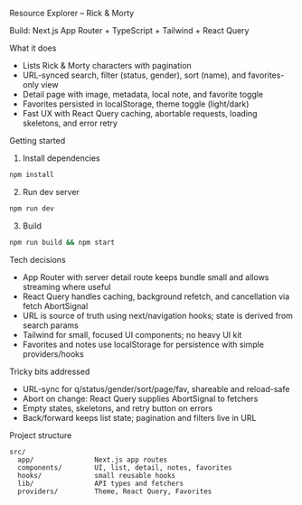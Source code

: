 Resource Explorer – Rick & Morty

Build: Next.js App Router + TypeScript + Tailwind + React Query

What it does
- Lists Rick & Morty characters with pagination
- URL-synced search, filter (status, gender), sort (name), and favorites-only view
- Detail page with image, metadata, local note, and favorite toggle
- Favorites persisted in localStorage, theme toggle (light/dark)
- Fast UX with React Query caching, abortable requests, loading skeletons, and error retry

Getting started
1. Install dependencies
```bash
npm install
```
2. Run dev server
```bash
npm run dev
```
3. Build
```bash
npm run build && npm start
```

Tech decisions
- App Router with server detail route keeps bundle small and allows streaming where useful
- React Query handles caching, background refetch, and cancellation via fetch AbortSignal
- URL is source of truth using next/navigation hooks; state is derived from search params
- Tailwind for small, focused UI components; no heavy UI kit
- Favorites and notes use localStorage for persistence with simple providers/hooks

Tricky bits addressed
- URL-sync for q/status/gender/sort/page/fav, shareable and reload-safe
- Abort on change: React Query supplies AbortSignal to fetchers
- Empty states, skeletons, and retry button on errors
- Back/forward keeps list state; pagination and filters live in URL


Project structure
```
src/
  app/               Next.js app routes
  components/        UI, list, detail, notes, favorites
  hooks/             small reusable hooks
  lib/               API types and fetchers
  providers/         Theme, React Query, Favorites
```
